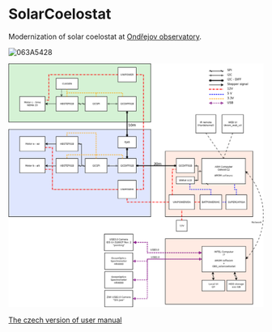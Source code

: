 # SolarCoelostat
Modernization of solar coelostat at [Ondřejov observatory](https://en.wikipedia.org/wiki/Ond%C5%99ejov_Observatory).


![063A5428](https://user-images.githubusercontent.com/5196729/137355115-cf9eb661-e31b-4ef6-95f3-e5d5069c5711.jpg)


![structure](doc/structure.png)


[The czech version of user manual](https://wiki.mlab.cz/doku.php?id=cs:designs:solarlab)
